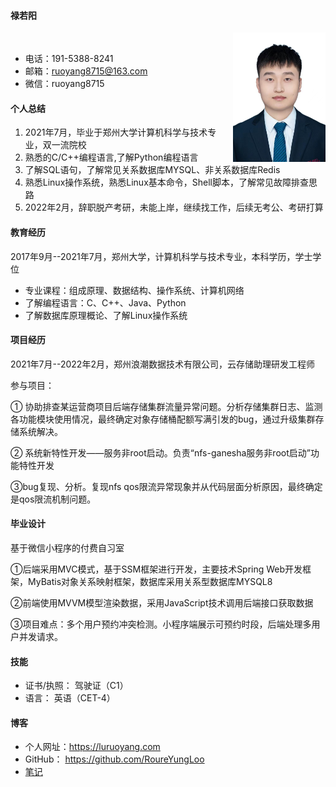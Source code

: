 #### 禄若阳

<div><img src="resume.jpeg" style="width: 148px;height: 207px;float: right;"><br/>


- 电话：191-5388-8241
- 邮箱：ruoyang8715@163.com
- 微信：ruoyang8715

#### 个人总结

1. 2021年7月，毕业于郑州大学计算机科学与技术专业，双一流院校
2. 熟悉的C/C++编程语言,了解Python编程语言
3. 了解SQL语句，了解常见关系数据库MYSQL、非关系数据库Redis
4. 熟悉Linux操作系统，熟悉Linux基本命令，Shell脚本，了解常见故障排查思路
5. 2022年2月，辞职脱产考研，未能上岸，继续找工作，后续无考公、考研打算

#### 教育经历

2017年9月--2021年7月，郑州大学，计算机科学与技术专业，本科学历，学士学位

- 专业课程：组成原理、数据结构、操作系统、计算机网络
- 了解编程语言：C、C++、Java、Python
- 了解数据库原理概论、了解Linux操作系统

#### 项目经历

2021年7月--2022年2月，郑州浪潮数据技术有限公司，云存储助理研发工程师

参与项目：

① 协助排查某运营商项目后端存储集群流量异常问题。分析存储集群日志、监测各功能模块使用情况，最终确定对象存储桶配额写满引发的bug，通过升级集群存储系统解决。

② 系统新特性开发——服务非root启动。负责“nfs-ganesha服务非root启动”功能特性开发

③bug复现、分析。复现nfs qos限流异常现象并从代码层面分析原因，最终确定是qos限流机制问题。

#### 毕业设计

基于微信小程序的付费自习室

①后端采用MVC模式，基于SSM框架进行开发，主要技术Spring Web开发框架，MyBatis对象关系映射框架，数据库采用关系型数据库MYSQL8

②前端使用MVVM模型渲染数据，采用JavaScript技术调用后端接口获取数据

③项目难点：多个用户预约冲突检测。小程序端展示可预约时段，后端处理多用户并发请求。

#### 技能

- 证书/执照： 驾驶证（C1）
- 语言： 英语（CET-4）

#### 博客

- 个人网址：https://luruoyang.com
- GitHub： https://github.com/RoureYungLoo
- [笔记](./index.md)

